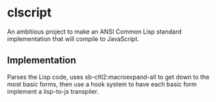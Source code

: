 # clscript

An ambitious project to make an ANSI Common Lisp standard
implementation that will compile to JavaScript.


## Implementation

Parses the Lisp code, uses sb-cltl2:macroexpand-all to get down to the
most basic forms, then use a hook system to have each basic form
implement a lisp-to-js transpiler.
